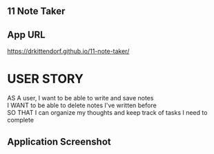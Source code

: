 ## 11 Note Taker

## App URL
https://drkittendorf.github.io/11-note-taker/

# USER STORY
AS A user, I want to be able to write and save notes<br>
I WANT to be able to delete notes I've written before<br>
SO THAT I can organize my thoughts and keep track of tasks I need to complete<br>

## Application Screenshot


